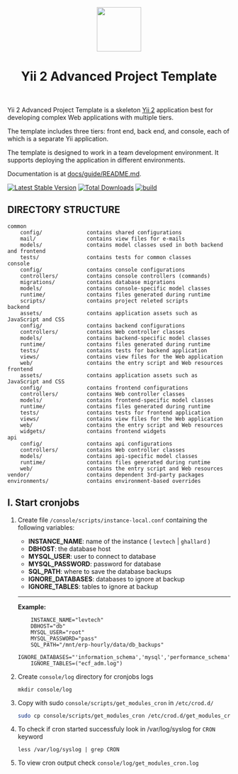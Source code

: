 <p align="center">
    <a href="https://github.com/yiisoft" target="_blank">
        <img src="https://avatars0.githubusercontent.com/u/993323" height="100px">
    </a>
    <h1 align="center">Yii 2 Advanced Project Template</h1>
    <br>
</p>

Yii 2 Advanced Project Template is a skeleton [Yii 2](http://www.yiiframework.com/) application best for
developing complex Web applications with multiple tiers.

The template includes three tiers: front end, back end, and console, each of which
is a separate Yii application.

The template is designed to work in a team development environment. It supports
deploying the application in different environments.

Documentation is at [docs/guide/README.md](docs/guide/README.md).

[![Latest Stable Version](https://img.shields.io/packagist/v/yiisoft/yii2-app-advanced.svg)](https://packagist.org/packages/yiisoft/yii2-app-advanced)
[![Total Downloads](https://img.shields.io/packagist/dt/yiisoft/yii2-app-advanced.svg)](https://packagist.org/packages/yiisoft/yii2-app-advanced)
[![build](https://github.com/yiisoft/yii2-app-advanced/workflows/build/badge.svg)](https://github.com/yiisoft/yii2-app-advanced/actions?query=workflow%3Abuild)

DIRECTORY STRUCTURE
-------------------

```
common
    config/              contains shared configurations
    mail/                contains view files for e-mails
    models/              contains model classes used in both backend and frontend
    tests/               contains tests for common classes    
console
    config/              contains console configurations
    controllers/         contains console controllers (commands)
    migrations/          contains database migrations
    models/              contains console-specific model classes
    runtime/             contains files generated during runtime
    scripts/             contains project releted scripts
backend
    assets/              contains application assets such as JavaScript and CSS
    config/              contains backend configurations
    controllers/         contains Web controller classes
    models/              contains backend-specific model classes
    runtime/             contains files generated during runtime
    tests/               contains tests for backend application    
    views/               contains view files for the Web application
    web/                 contains the entry script and Web resources
frontend
    assets/              contains application assets such as JavaScript and CSS
    config/              contains frontend configurations
    controllers/         contains Web controller classes
    models/              contains frontend-specific model classes
    runtime/             contains files generated during runtime
    tests/               contains tests for frontend application
    views/               contains view files for the Web application
    web/                 contains the entry script and Web resources
    widgets/             contains frontend widgets
api
    config/              contains api configurations
    controllers/         contains Web controller classes
    models/              contains api-specific model classes
    runtime/             contains files generated during runtime
    web/                 contains the entry script and Web resources
vendor/                  contains dependent 3rd-party packages
environments/            contains environment-based overrides
```



## I. Start cronjobs</h1>

1. Create file `/console/scripts/instance-local.conf` containing the following variables:

    * **INSTANCE_NAME**: name of the instance ( `levtech` | `ghallard` )
    * **DBHOST**: the database host
    * **MYSQL_USER**: user to connect to database
    * **MYSQL_PASSWORD**: password for database
    * **SQL_PATH**: where to save the database backups
    * **IGNORE_DATABASES**: databases to ignore at backup
    * **IGNORE_TABLES**: tables to ignore at backup
    ___
    **Example:**
    ```
        INSTANCE_NAME="levtech"
        DBHOST="db"
        MYSQL_USER="root"
        MYSQL_PASSWORD="pass"
        SQL_PATH="/mnt/erp-hourly/data/db_backups"
        IGNORE_DATABASES="'information_schema','mysql','performance_schema','phpmyadmin','sys'"
        IGNORE_TABLES=("ecf_adm.log")
    ```

1. Create `console/log` directory for cronjobs logs

    ```
    mkdir console/log
    ```

1. Copy with sudo `console/scripts/get_modules_cron`  in `/etc/crod.d/`

    ```bash
    sudo cp console/scripts/get_modules_cron /etc/crod.d/get_modules_cron
    ```

1. To check if cron started successfuly look in /var/log/syslog for  `CRON` keyword 

    ```
    less /var/log/syslog | grep CRON
    ```

1. To view cron output check `console/log/get_modules_cron.log`
